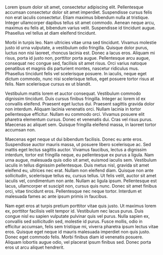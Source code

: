 Lorem ipsum dolor sit amet, consectetur adipiscing elit. Pellentesque accumsan consectetur dolor sit amet imperdiet. Suspendisse cursus felis non erat iaculis consectetur. Etiam maximus bibendum nulla at tristique. Integer ullamcorper dapibus tellus sit amet commodo. Aenean neque arcu, maximus eu felis at, bibendum varius velit. Suspendisse id tincidunt augue. Phasellus vel tellus at diam eleifend tincidunt.

Morbi in turpis leo. Nam ultricies vitae urna sed tincidunt. Vivamus molestie justo id urna vulputate, a vestibulum odio fringilla. Quisque dolor purus, luctus non nisi laoreet, rhoncus lacinia est. Donec a lacus eros. Aliquam mi risus, porta id justo non, porttitor porta augue. Pellentesque arcu augue, consequat nec congue sed, facilisis sit amet risus. Orci varius natoque penatibus et magnis dis parturient montes, nascetur ridiculus mus. Phasellus tincidunt felis vel scelerisque posuere. In iaculis, neque eget dictum commodo, nunc nisi scelerisque tellus, eget posuere tortor risus at felis. Nam scelerisque cursus ex ut blandit.

Vestibulum mattis lorem et auctor consequat. Vestibulum commodo dignissim tincidunt. Duis cursus finibus fringilla. Integer ac lorem id ex convallis eleifend. Praesent eget luctus dui. Praesent sagittis gravida dolor non interdum. Aliquam lacinia venenatis orci. Nullam lacinia in tortor pellentesque efficitur. Nullam eu commodo orci. Vivamus posuere elit pharetra elementum cursus. Donec et venenatis dui. Cras vel risus purus. Maecenas ac aliquet sem. Quisque fringilla eleifend massa, in laoreet tortor accumsan non.

Maecenas eget neque ut dui bibendum facilisis. Donec eu ante eros. Suspendisse auctor mauris massa, ut posuere libero scelerisque ac. Sed mattis eget lectus sagittis auctor. Vivamus faucibus, lectus a dignissim interdum, tortor est fringilla neque, eu pellentesque ex purus a ligula. Nam urna augue, malesuada quis odio sit amet, euismod iaculis sem. Vestibulum iaculis in tellus dignissim pellentesque. Duis metus nisl, gravida sit amet eleifend eu, ultrices nec erat. Nullam non eleifend diam. Quisque non ante sollicitudin, scelerisque tellus eu, cursus tellus. Ut felis velit, auctor sit amet iaculis vel, condimentum non ante. Nullam ac ligula ipsum. Pellentesque est lacus, ullamcorper et suscipit non, cursus quis nunc. Donec sit amet finibus orci, vitae tincidunt eros. Pellentesque nec neque tortor. Interdum et malesuada fames ac ante ipsum primis in faucibus.

Nam eget eros at turpis pretium porttitor vitae quis justo. Ut maximus lorem ex, porttitor facilisis velit tempor id. Vestibulum nec lacus purus. Duis congue nisl eu sapien vulputate pulvinar quis vel purus. Nulla sapien ex, convallis sed sollicitudin sed, molestie id purus. Fusce mollis, odio in efficitur accumsan, felis sem tristique mi, viverra pharetra ipsum lectus vitae eros. Quisque eget neque id mauris malesuada imperdiet non quis justo. Donec eget commodo felis. Morbi finibus diam id venenatis posuere. Aliquam lobortis augue odio, vel placerat ipsum finibus sed. Donec porta eros ut arcu aliquet hendrerit.

